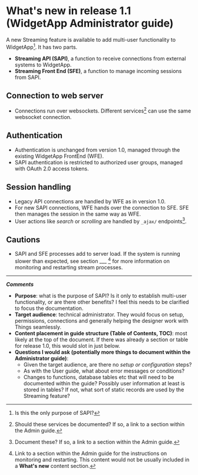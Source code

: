 # What's new in release 1.1 (WidgetApp Administrator guide)

A new Streaming feature is available to add multi-user functionality to WidgetApp[^1]. It has two parts.
- **Streaming API (SAPI)**, a function to receive connections from external systems to WidgetApp.
- **Streaming Front End (SFE)**, a function to manage incoming sessions from SAPI.

## Connection to web server
- Connections run over websockets. Different services[^2] can use the same websocket connection.
## Authentication
- Authentication is unchanged from version 1.0, managed through the existing WidgetApp FrontEnd (WFE).
- SAPI authentication is restricted to authorized user groups, managed with OAuth 2.0 access tokens.
## Session handling
- Legacy API connections are handled by WFE as in version 1.0.
- For new SAPI connections, WFE hands over the connection to SFE. SFE then manages the session in the same way as WFE.
- User actions like *search* or *scrolling* are handled by `_ajax/` endpoints[^3].
## Cautions
- SAPI and SFE processes add to server load. If the system is running slower than expected, see section ___ [^4] for more information on monitoring and restarting stream processes.
---
***Comments***
- **Purpose**: what is the purpose of SAPI? Is it only to establish multi-user functionality, or are there other benefits? I feel this needs to be clarified to focus the documentation.
- **Target audience**: technical administrator. They would focus on setup, permissions, connections and generally helping the designer work with Things seamlessly.
- **Content placement in guide structure (Table of Contents, TOC)**: most likely at the top of the document. If there was already a section or table for release 1.0, this would slot in just below.
- **Questions I would ask (potentially more things to document within the Administrator guide)**:
  - Given the target audience, are there no *setup or configuration* steps?
  - As with the User guide, what about error messages or conditions?
  - Changes to functions, database tables etc that will need to be documented within the guide? Possibly user information at least is stored in tables? If not, what sort of static records are used by the Streaming feature?

[^1]: Is this the only purpose of SAPI?
[^2]: Should these services be documented? If so, a link to a section within the Admin guide.
[^3]: Document these? If so, a link to a section within the Admin guide.
[^4]: Link to a section within the Admin guide for the instructions on monitoring and restarting. This content would not be usually included in a **What's new** content section.
